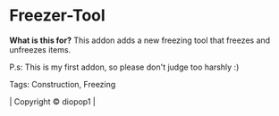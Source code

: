 # Freezer-Tool
**What is this for?**
This addon adds a new freezing tool that freezes and unfreezes items.

P.s: This is my first addon, so please don't judge too harshly :)

Tags: Construction, Freezing


| Copyright © diopop1 |
